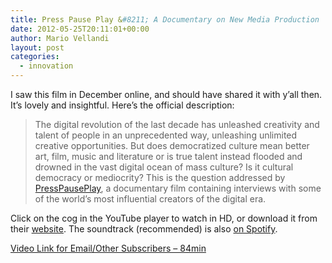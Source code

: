```yaml
---
title: Press Pause Play &#8211; A Documentary on New Media Production
date: 2012-05-25T20:11:01+00:00
author: Mario Vellandi
layout: post
categories:
  - innovation
---
```

I saw this film in December online, and should have shared it with y&#8217;all then. It&#8217;s lovely and insightful. Here&#8217;s the official description:

> The digital revolution of the last decade has unleashed creativity and talent of people in an unprecedented way, unleashing unlimited creative opportunities. But does democratized culture mean better art, film, music and literature or is true talent instead flooded and drowned in the vast digital ocean of mass culture? Is it cultural democracy or mediocrity? This is the question addressed by [PressPausePlay](http://www.presspauseplay.com/), a documentary film containing interviews with some of the world&#8217;s most influential creators of the digital era.

Click on the cog in the YouTube player to watch in HD, or download it from their [website](http://www.presspauseplay.com/). The soundtrack (recommended) is also [on Spotify](http://open.spotify.com/album/69QQHibNbjVZIxOGQehtwp).

[Video Link for Email/Other Subscribers &#8211; 84min](http://youtu.be/-rvlaTg3vPg)
